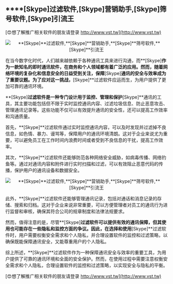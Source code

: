 ## ****[Skype]**过滤软件,**[Skype]**营销助手,**[Skype]**筛号软件,**[Skype]**引流王**

[😍想了解推广相关软件的朋友请登录 http://www.vst.tw](http://www.vst.tw)

 <center><img src="https://vst.tw/MP4/tuiguang/png/8.png" alt="**[Skype]**过滤软件,**[Skype]**营销助手,**[Skype]**筛号软件,**[Skype]**引流王"></center>

在当今数字化时代，人们越来越依赖于各种通讯工具来进行沟通，而**[Skype]**作为一款知名的即时通讯软件，在商务和个人领域都有着广泛的应用。然而，随着网络环境的复杂化和信息安全的日益受到关注，保障**[Skype]**通讯的安全与效率成为了重要议题。为了应对这一挑战，**[Skype]**过滤软件应运而生，为用户提供了更加可靠的通讯环境。

**[Skype]**过滤软件是一种专门设计用于监控、管理和保护**[Skype]**通讯的工具，其主要功能包括但不限于实时监控通讯内容、过滤垃圾信息、防止恶意攻击、管理通讯记录等。这些功能不仅可以有效提升通讯的安全性，还可以提高工作效率和沟通质量。

首先，**[Skype]**过滤软件通过实时监控通讯内容，可以及时发现并过滤掉不良信息，如色情、暴力、谩骂等，保障用户的通讯环境清朗。这对于企业来说尤为重要，可以避免员工在工作时间内浪费时间或者受到不良信息的干扰，提高工作效率。

其次，**[Skype]**过滤软件还能够防范各种网络安全威胁，如病毒传播、网络钓鱼等。通过对通讯内容和附件进行实时扫描和过滤，可以有效阻止恶意代码的传播，保护用户的通讯设备和数据安全。

 <center><img src="https://vst.tw/MP4/tuiguang/png/3.png" alt="**[Skype]**过滤软件,**[Skype]**营销助手,**[Skype]**筛号软件,**[Skype]**引流王"></center>

此外，**[Skype]**过滤软件还能够管理通讯记录，包括对通话和消息记录的存储、搜索和归档。这对于企业来说非常重要，可以方便管理者对员工的通讯行为进行监督和审核，确保其符合公司的规章制度和法律法规要求。

然而，值得注意的是，尽管**[Skype]**过滤软件可以提供有效的通讯保障，但其使用也可能存在一些隐私和监控方面的争议。因此，在选择和使用**[Skype]**过滤软件时，用户需要权衡安全需求和个人隐私，并合理设置软件的监控和过滤策略，以确保既能保障通讯安全，又能尊重用户的个人隐私。

综上所述，**[Skype]**过滤软件作为一种保障通讯安全与效率的重要工具，为用户提供了可靠的通讯环境和全面的安全保护。然而，在使用过程中需要注意权衡安全需求和个人隐私，合理设置软件的监控和过滤策略，以实现安全与隐私的平衡。

[😍想了解推广相关软件的朋友请登录 http://www.vst.tw](http://www.vst.tw)



